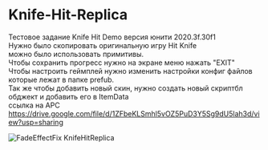 # Knife-Hit-Replica
Тестовое задание Knife Hit Demo версия юнити 2020.3f.30f1 <br>
Нужно было скопировать оригинальную игру Hit Knife <br>
можно было использовать примитивы. <br>
Чтобы сохранить прогресс нужно на экране меню нажать "EXIT" <br>
Чтобы настроить геймплей нужно изменить настройки конфиг файлов которые лежат в папке prefub.<br>
Так же чтобы добавить новый скин, нужно создать новый скриптбл обджект и добавить его в ItemData <br>
ссылка на APC https://drive.google.com/file/d/1ZFbeKLSmhl5vOZ5PuD3Y5Sg9dU5lah3d/view?usp=sharing


![FadeEffectFix KnifeHitReplica](https://user-images.githubusercontent.com/28998924/163202606-f25a74b6-a13f-4873-8a6d-0d191db7d577.gif)
